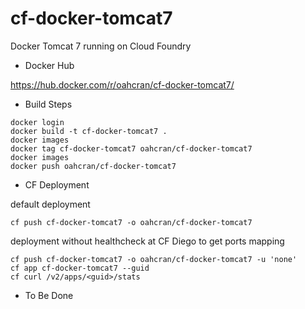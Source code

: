 # cf-docker-tomcat7
Docker Tomcat 7 running on Cloud Foundry


* Docker Hub

https://hub.docker.com/r/oahcran/cf-docker-tomcat7/

* Build Steps

```
docker login
docker build -t cf-docker-tomcat7 .
docker images
docker tag cf-docker-tomcat7 oahcran/cf-docker-tomcat7
docker images
docker push oahcran/cf-docker-tomcat7
```

* CF Deployment

default deployment

```
cf push cf-docker-tomcat7 -o oahcran/cf-docker-tomcat7
```

deployment without healthcheck at CF Diego to get ports mapping

```
cf push cf-docker-tomcat7 -o oahcran/cf-docker-tomcat7 -u 'none'
cf app cf-docker-tomcat7 --guid
cf curl /v2/apps/<guid>/stats
```

* To Be Done
